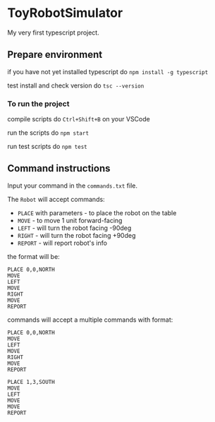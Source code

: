# ToyRobotSimulator
My very first typescript project. 


## Prepare environment
if you have not yet installed typescript
do `npm install -g typescript`

test install and check version
do `tsc --version`

### To run the project

compile scripts
do `Ctrl+Shift+B` on your VSCode

run the scripts
do `npm start`

run test scripts
do `npm test`

## Command instructions
Input your command in the `commands.txt` file.

The `Robot` will accept commands:
- `PLACE` with parameters - to place the robot on the table
- `MOVE` - to move 1 unit forward-facing
- `LEFT` - will turn the robot facing -90deg
- `RIGHT` - will turn the robot facing +90deg
- `REPORT` - will report robot's info

the format will be:

```
PLACE 0,0,NORTH
MOVE
LEFT
MOVE
RIGHT
MOVE
REPORT
```

commands will accept a multiple commands with format:
```
PLACE 0,0,NORTH
MOVE
LEFT
MOVE
RIGHT
MOVE
REPORT

PLACE 1,3,SOUTH
MOVE
LEFT
MOVE
MOVE
REPORT
```
